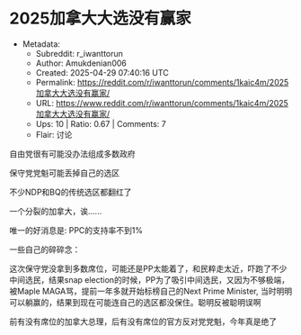 # 2025加拿大大选没有赢家

- Metadata:
  - Subreddit: r_iwanttorun
  - Author: Amukdenian006
  - Created: 2025-04-29 07:40:16 UTC
  - Permalink: https://reddit.com/r/iwanttorun/comments/1kaic4m/2025加拿大大选没有赢家/
  - URL: https://www.reddit.com/r/iwanttorun/comments/1kaic4m/2025加拿大大选没有赢家/
  - Ups: 10 | Ratio: 0.67 | Comments: 7
  - Flair: 讨论


自由党很有可能没办法组成多数政府

保守党党魁可能丢掉自己的选区

不少NDP和BQ的传统选区都翻红了

一个分裂的加拿大，诶......

唯一的好消息是: PPC的支持率不到1%

一些自己的碎碎念：

这次保守党没拿到多数席位，可能还是PP太能着了，和民粹走太近，吓跑了不少中间选民，结果snap
election的时候，PP为了吸引中间选民，又因为不够极端，被Maple
MAGA骂，提前一年多就开始标榜自己的Next Prime Minister,
当时明明可以躺赢的，结果到现在可能连自己的选区都没保住。聪明反被聪明误啊

前有没有席位的加拿大总理，后有没有席位的官方反对党党魁，今年真是绝了

